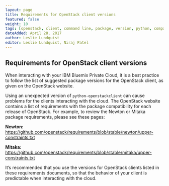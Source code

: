 ```yaml
---
layout: page
title: Requirements for OpenStack client versions
featured: false
weight: 10
tags: [openstack, client, command line, package, version, python, compatibility]
dateAdded: April 28, 2017
author: Leslie Lundquist
editor: Leslie Lundquist, Niraj Patel
---
```



## Requirements for OpenStack client versions

When interacting with your IBM Bluemix Private Cloud, it is a best practice to follow the list of suggested package versions for the OpenStack client, as given on the OpenStack website.

Using an unexpected version of `python-openstackclient` can cause problems for the clients interacting with the cloud. The OpenStack website contains a list of requirements with the package compatibility for each release of OpenStack. For example, to review the Newton or Mitaka package requirements, please see these pages:

**Newton:**
https://github.com/openstack/requirements/blob/stable/newton/upper-constraints.txt

**Mitaka:**
https://github.com/openstack/requirements/blob/stable/mitaka/upper-constraints.txt

It’s recommended that you use the versions for OpenStack clients listed in these requirements documents, so that the behavior of your client is predictable when interacting with the cloud.

